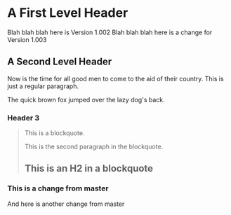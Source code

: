 A First Level Header
====================
Blah blah blah here is Version 1.002
Blah blah blah here is a change for Version 1.003

A Second Level Header
---------------------

Now is the time for all good men to come to
the aid of their country. This is just a
regular paragraph.

The quick brown fox jumped over the lazy
dog's back.

### Header 3

> This is a blockquote.
> 
> This is the second paragraph in the blockquote.
>
> ## This is an H2 in a blockquote

### This is a change from master
And here is another change from master
